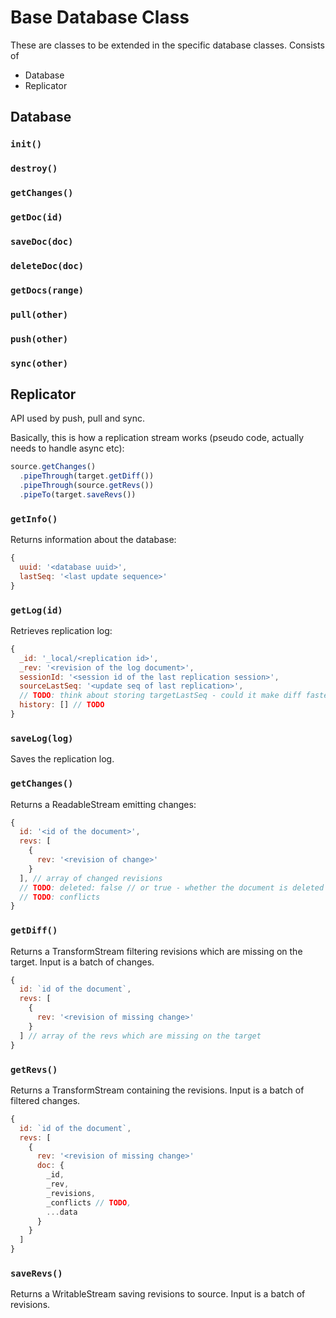 # Base Database Class
These are classes to be extended in the specific database classes. Consists of

* Database
* Replicator


## Database

### `init()`
### `destroy()`

### `getChanges()`

### `getDoc(id)`
### `saveDoc(doc)`
### `deleteDoc(doc)`

### `getDocs(range)`

### `pull(other)`
### `push(other)`
### `sync(other)`


## Replicator
API used by push, pull and sync.

Basically, this is how a replication stream works (pseudo code, actually needs to handle async etc):
```js
source.getChanges()
  .pipeThrough(target.getDiff())
  .pipeThrough(source.getRevs())
  .pipeTo(target.saveRevs())
```

### `getInfo()`
Returns information about the database:
```js
{
  uuid: '<database uuid>',
  lastSeq: '<last update sequence>'
}
```

### `getLog(id)`
Retrieves replication log:
```js
{
  _id: '_local/<replication id>',
  _rev: '<revision of the log document>',
  sessionId: '<session id of the last replication session>',
  sourceLastSeq: '<update seq of last replication>',
  // TODO: think about storing targetLastSeq - could it make diff faster?
  history: [] // TODO
}
```

### `saveLog(log)`
Saves the replication log.

### `getChanges()`
Returns a ReadableStream emitting changes:

```js
{
  id: '<id of the document>',
  revs: [
    {
      rev: '<revision of change>'
    }
  ], // array of changed revisions
  // TODO: deleted: false // or true - whether the document is deleted // TODO: do we need this?
  // TODO: conflicts
}
```

### `getDiff()`
Returns a TransformStream filtering revisions which are missing on the target. Input is a batch of changes.

```js
{
  id: `id of the document`,
  revs: [
    {
      rev: '<revision of missing change>'
    }
  ] // array of the revs which are missing on the target
}
```

### `getRevs()`
Returns a TransformStream containing the revisions. Input is a batch of filtered changes.

```js
{
  id: `id of the document`,
  revs: [
    {
      rev: '<revision of missing change>'
      doc: {
        _id,
        _rev,
        _revisions,
        _conflicts // TODO,
        ...data
      }
    }
  ]
}
```

### `saveRevs()`
Returns a WritableStream saving revisions to source. Input is a batch of revisions.
